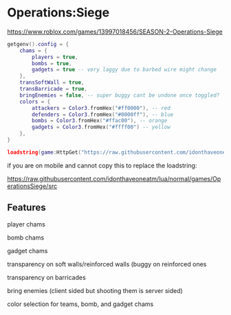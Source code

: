 # Operations:Siege

https://www.roblox.com/games/13997018456/SEASON-2-Operations-Siege

```lua
getgenv().config = {
    chams = {
        players = true,
        bombs = true,
        gadgets = true -- very laggy due to barbed wire might change
    },
    transSoftWall = true,
    transBarricade = true,
    bringEnemies = false, -- super buggy cant be undone once toggled?
    colors = {
        attackers = Color3.fromHex("#ff0000"), -- red
        defenders = Color3.fromHex("#0000ff"), -- blue
        bombs = Color3.fromHex("#ffac00"), -- orange
        gadgets = Color3.fromHex("#ffff00") -- yellow
    },
}

loadstring(game:HttpGet("https://raw.githubusercontent.com/idonthaveoneatm/lua/normal/games/OperationsSiege/legacy/src"))()
```

if you are on mobile and cannot copy this to replace the loadstring:

https://raw.githubusercontent.com/idonthaveoneatm/lua/normal/games/OperationsSiege/src

## Features

player chams

bomb chams

gadget chams

transparency on soft walls/reinforced walls (buggy on reinforced ones

transparency on barricades

bring enemies (client sided but shooting them is server sided)

color selection for teams, bomb, and gadget chams
